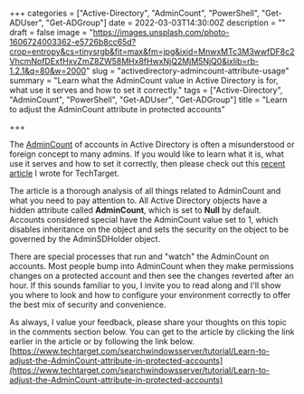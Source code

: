 +++
categories = ["Active-Directory", "AdminCount", "PowerShell", "Get-ADUser", "Get-ADGroup"]
date = 2022-03-03T14:30:00Z
description = ""
draft = false
image = "https://images.unsplash.com/photo-1606724003362-e5726b8cc65d?crop=entropy&cs=tinysrgb&fit=max&fm=jpg&ixid=MnwxMTc3M3wwfDF8c2VhcmNofDExfHxvZmZ8ZW58MHx8fHwxNjQ2MjM5NjQ0&ixlib=rb-1.2.1&q=80&w=2000"
slug = "activedirectory-admincount-attribute-usage"
summary = "Learn what the AdminCount value in Active Directory is for, what use it serves and how to set it correctly."
tags = ["Active-Directory", "AdminCount", "PowerShell", "Get-ADUser", "Get-ADGroup"]
title = "Learn to adjust the AdminCount attribute in protected accounts"

+++


The [AdminCount](https://docs.microsoft.com/en-us/windows-server/identity/ad-ds/plan/security-best-practices/appendix-b--privileged-accounts-and-groups-in-active-directory/?WT.mc_id=CDM-MVP-5004073) of accounts in Active Directory is often a misunderstood or foreign concept to many admins. If you would like to learn what it is, what use it serves and how to set it correctly, then please check out this [recent article](https://www.techtarget.com/searchwindowsserver/tutorial/Learn-to-adjust-the-AdminCount-attribute-in-protected-accounts) I wrote for TechTarget.

The article is a thorough analysis of all things related to AdminCount and what you need to pay attention to. All Active Directory objects have a hidden attribute called ****AdminCount****, which is set to ****Null**** by default. Accounts considered special have the AdminCount value set to 1, which disables inheritance on the object and sets the security on the object to be governed by the AdminSDHolder object.

There are special processes that run and "watch" the AdminCount on accounts. Most people bump into AdminCount when they make permissions changes on a protected account and then see the changes reverted after an hour. If this sounds familiar to you, I invite you to read along and I'll show you where to look and how to configure your environment correctly to offer the best mix of security and convenience.

As always, I value your feedback, please share your thoughts on this topic in the comments section below. You can get to the article by clicking the link earlier in the article or by following the link below. [https://www.techtarget.com/searchwindowsserver/tutorial/Learn-to-adjust-the-AdminCount-attribute-in-protected-accounts](https://www.techtarget.com/searchwindowsserver/tutorial/Learn-to-adjust-the-AdminCount-attribute-in-protected-accounts)







